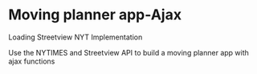 # Moving planner app-Ajax
Loading Streetview
NYT Implementation

Use the NYTIMES and Streetview API to build a moving planner app with ajax functions

